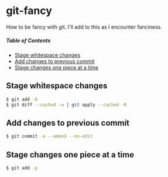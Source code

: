 # git-fancy

How to be fancy with git. I'll add to this as I encounter fanciness.

##### Table of Contents

<!-- MarkdownTOC autolink="true" -->

- [Stage whitespace changes](#stage-whitespace-changes)
- [Add changes to previous commit](#add-changes-to-previous-commit)
- [Stage changes one piece at a time](#stage-changes-one-piece-at-a-time)

<!-- /MarkdownTOC -->

## Stage whitespace changes

```bash
$ git add -A
$ git diff --cached -w | git apply --cached -R
```

## Add changes to previous commit

```bash
$ git commit -a --amend --no-edit
```

## Stage changes one piece at a time

```bash
$ git add -p
```
